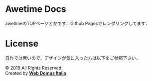 # Awetime Docs

awetimeのTOPページとかです．Github Pagesでレンダリングしてます．

# License

自作では無いので，デザインが気に入った方は以下をご参照下さい．

 © 2019 All Rights Reserved.<br/> Created by <a href="https://www.webdomus.net/"><strong>Web Domus Italia</strong></a>